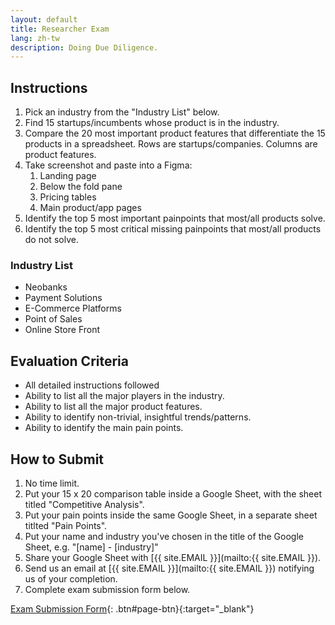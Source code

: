 ```yaml
---
layout: default
title: Researcher Exam
lang: zh-tw
description: Doing Due Diligence.
---
```


## Instructions

1. Pick an industry from the "Industry List" below.
1. Find 15 startups/incumbents whose product is in the industry.
1. Compare the 20 most important product features that differentiate the 15 products in a spreadsheet. Rows are startups/companies. Columns are product features.
1. Take screenshot and paste into a Figma:
    1. Landing page
    1. Below the fold pane
    1. Pricing tables
    1. Main product/app pages
1. Identify the top 5 most important painpoints that most/all products solve.
1. Identify the top 5 most critical missing painpoints that most/all products do not solve.

### Industry List

* Neobanks
* Payment Solutions
* E-Commerce Platforms
* Point of Sales
* Online Store Front

## Evaluation Criteria

* All detailed instructions followed
* Ability to list all the major players in the industry.
* Ability to list all the major product features.
* Ability to identify non-trivial, insightful trends/patterns.
* Ability to identify the main pain points.

## How to Submit

1. No time limit.
1. Put your 15 x 20 comparison table inside a Google Sheet, with the sheet titled "Competitive Analysis".
1. Put your pain points inside the same Google Sheet, in a separate sheet titlted "Pain Points".
1. Put your name and industry you've chosen in the title of the Google Sheet, e.g. "[name] - [industry]"
1. Share your Google Sheet with [{{ site.EMAIL }}](mailto:{{ site.EMAIL }}).
1. Send us an email at [{{ site.EMAIL }}](mailto:{{ site.EMAIL }}) notifying us of your completion.
1. Complete exam submission form below.

[Exam Submission Form](https://forms.gle/fFAgKv7WB2NDq5Ah6){: .btn#page-btn}{:target="_blank"}